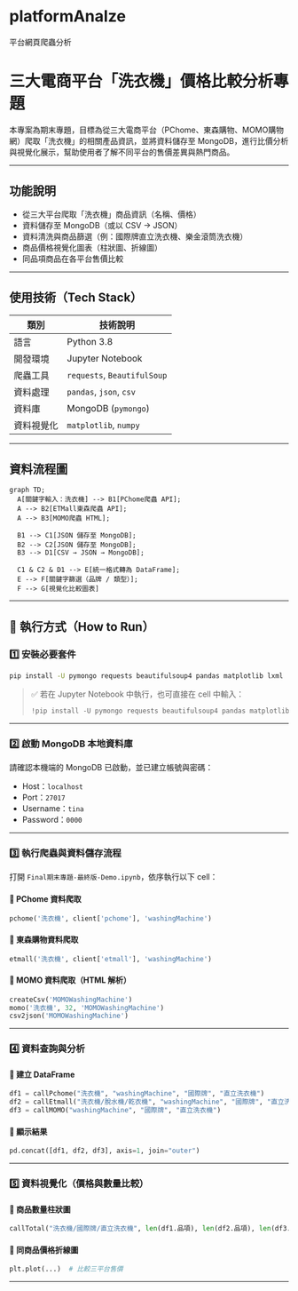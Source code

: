 # platformAnalze
平台網頁爬蟲分析

#  三大電商平台「洗衣機」價格比較分析專題

本專案為期末專題，目標為從三大電商平台（PChome、東森購物、MOMO購物網）爬取「洗衣機」的相關產品資訊，並將資料儲存至 MongoDB，進行比價分析與視覺化展示，幫助使用者了解不同平台的售價差異與熱門商品。

---

##  功能說明

-  從三大平台爬取「洗衣機」商品資訊（名稱、價格）
-  資料儲存至 MongoDB（或以 CSV → JSON）
-  資料清洗與商品篩選（例：國際牌直立洗衣機、樂金滾筒洗衣機）
-  商品價格視覺化圖表（柱狀圖、折線圖）
-  同品項商品在各平台售價比較

---

##  使用技術（Tech Stack）

| 類別        | 技術說明                     |
|-------------|------------------------------|
| 語言        | Python 3.8                   |
| 開發環境    | Jupyter Notebook             |
| 爬蟲工具    | `requests`, `BeautifulSoup` |
| 資料處理    | `pandas`, `json`, `csv`     |
| 資料庫      | MongoDB (`pymongo`)          |
| 資料視覺化  | `matplotlib`, `numpy`        |

---

##  資料流程圖

```mermaid
graph TD;
  A[關鍵字輸入：洗衣機] --> B1[PChome爬蟲 API];
  A --> B2[ETMall東森爬蟲 API];
  A --> B3[MOMO爬蟲 HTML];

  B1 --> C1[JSON 儲存至 MongoDB];
  B2 --> C2[JSON 儲存至 MongoDB];
  B3 --> D1[CSV → JSON → MongoDB];

  C1 & C2 & D1 --> E[統一格式轉為 DataFrame];
  E --> F[關鍵字篩選（品牌 / 類型）];
  F --> G[視覺化比較圖表]
  ```
---

## 🔧 執行方式（How to Run）

### 1️⃣ 安裝必要套件

```bash
pip install -U pymongo requests beautifulsoup4 pandas matplotlib lxml
```

> ✅ 若在 Jupyter Notebook 中執行，也可直接在 cell 中輸入：
>
> ```python
> !pip install -U pymongo requests beautifulsoup4 pandas matplotlib lxml
> ```

---

### 2️⃣ 啟動 MongoDB 本地資料庫

請確認本機端的 MongoDB 已啟動，並已建立帳號與密碼：

- Host：`localhost`
- Port：`27017`
- Username：`tina`
- Password：`0000`

---

### 3️⃣ 執行爬蟲與資料儲存流程

打開 `Final期末專題-最終版-Demo.ipynb`，依序執行以下 cell：

#### 🔹 PChome 資料爬取
```python
pchome('洗衣機', client['pchome'], 'washingMachine')
```

#### 🔹 東森購物資料爬取
```python
etmall('洗衣機', client['etmall'], 'washingMachine')
```

#### 🔹 MOMO 資料爬取（HTML 解析）
```python
createCsv('MOMOWashingMachine')
momo('洗衣機', 32, 'MOMOWashingMachine')
csv2json('MOMOWashingMachine')
```

---

### 4️⃣ 資料查詢與分析

#### 🔹 建立 DataFrame
```python
df1 = callPchome("洗衣機", "washingMachine", "國際牌", "直立洗衣機")
df2 = callEtmall("洗衣機/脫水機/乾衣機", "washingMachine", "國際牌", "直立洗衣機")
df3 = callMOMO("washingMachine", "國際牌", "直立洗衣機")
```

#### 🔹 顯示結果
```python
pd.concat([df1, df2, df3], axis=1, join="outer")
```

---

### 5️⃣ 資料視覺化（價格與數量比較）

#### 🔹 商品數量柱狀圖
```python
callTotal("洗衣機/國際牌/直立洗衣機", len(df1.品項), len(df2.品項), len(df3.品項))
```

#### 🔹 同商品價格折線圖
```python
plt.plot(...)  # 比較三平台售價
```

---
